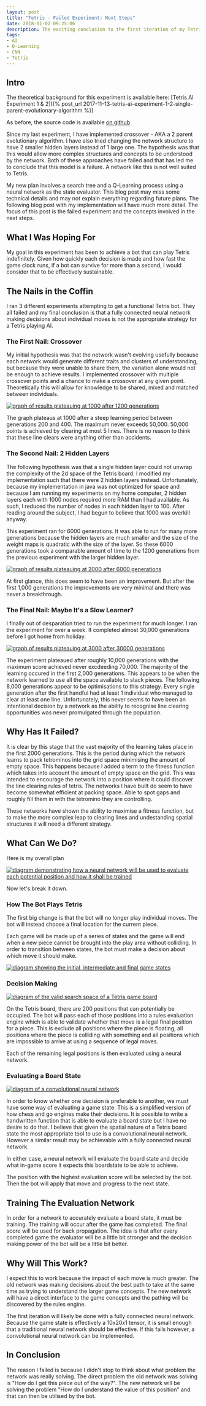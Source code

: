 ```yaml
---
layout: post
title: "Tetris - Failed Experiment: Next Steps"
date: 2018-01-02 09:25:06
description: The exciting conclusion to the first iteration of my Tetris AI experiments and my plans for the future.
tags: 
- AI
- Q-Learning
- CNN
- Tetris
---
```

## Intro

The theoretical background for this experiment is available here: [Tetris AI Experiment 1 & 2]({% post_url 2017-11-13-tetris-ai-experiment-1-2-single-parent-evolutionary-algorithm %})

As before, the source code is available [on github](https://github.com/cohen990/evolution-of-tetris)

Since my last experiment, I have implemented crossover - AKA a 2 parent evolutionary algorithm. I have also tried changing the network structure to have 2 smaller hidden layers instead of 1 large one. The hypothesis was that this would allow more complex structures and concepts to be understood by the network. Both of these approaches have failed and that has led me to conclude that this model is a failure. A network like this is not well suited to Tetris.

My new plan involves a search tree and a Q-Learning process using a neural network as the state evaluator. This blog post may miss some technical details and may not explain everything regarding future plans. The following blog post with my implementation will have much more detail. The focus of this post is the failed experiment and the concepts involved in the next steps.

## What I Was Hoping For

My goal in this experiment has been to achieve a bot that can play Tetris indefinitely. Given how quickly each decision is made and how fast the game clock runs, if a bot can survive for more than a second, I would consider that to be effectively sustainable.

## The Nails in the Coffin

I ran 3 different experiments attempting to get a functional Tetris bot. They all failed and my final conclusion is that a fully connected neural network making decisions about individual moves is not the appropriate strategy for a Tetris playing AI.

### The First Nail: Crossover

My initial hypothesis was that the network wasn't evolving usefully because each network would generate different traits and clusters of understanding, but because they were unable to share them, the variation alone would not be enough to achieve results. I implemented crossover with multiple crossover points and a chance to make a crossover at any given point. Theoretically this will allow for knowledge to be shared, mixed and matched between individuals.

[![graph of results plateauing at 1000 after 1200 generations]({{site.baseurl}}/assets/img/custom/blog/2018-01-02-tetris-failed-experiment-next-steps/crossover.png)]({{site.baseurl}}/assets/img/custom/blog/2018-01-02-tetris-failed-experiment-next-steps/crossover.png)

The graph plateaus at 1000 after a steep learning period between generations 200 and 400. The maximum never exceeds 50,000. 50,000 points is achieved by clearing at most 5 lines. There is no reason to think that these line clears were anything other than accidents.

### The Second Nail: 2 Hidden Layers

The following hypothesis was that a single hidden layer could not unwrap the complexity of the 2d space of the Tetris board. I modified my implementation such that there were 2 hidden layers instead. Unfortunately, because my implementation in java was not optimized for space and because I am running my experiments on my home computer, 2 hidden layers each with 1000 nodes required more RAM than I had available. As such, I reduced the number of nodes in each hidden layer to 100. After reading around the subject, I had begun to believe that 1000 was overkill anyway.

This experiment ran for 6000 generations. It was able to run for many more generations because the hidden layers are much smaller and the size of the weight maps is quadratic with the size of the layer. So these 6000 generations took a comparable amount of time to the 1200 generations from the previous experiment with the larger hidden layer.

[![graph of results plateauing at 2000 after 6000 generations]({{site.baseurl}}/assets/img/custom/blog/2018-01-02-tetris-failed-experiment-next-steps/2layers.png)]({{site.baseurl}}/assets/img/custom/blog/2018-01-02-tetris-failed-experiment-next-steps/2layers.png)

At first glance, this does seem to have been an improvement. But after the first 1,000 generations the improvements are very minimal and there was never a breakthrough.

### The Final Nail: Maybe It's a Slow Learner?

I finally out of desparation tried to run the experiment for much longer. I ran the experiment for over a week. It completed almost 30,000 generations before I got home from holiday.

[![graph of results plateauing at 3000 after 30000 generations]({{site.baseurl}}/assets/img/custom/blog/2018-01-02-tetris-failed-experiment-next-steps/failed.png)]({{site.baseurl}}/assets/img/custom/blog/2018-01-02-tetris-failed-experiment-next-steps/failed.png)

The experiment plateaued after roughly 10,000 generations with the maximum score achieved never excdeeding 70,000. The majority of the learning occured in the first 2,000 generations. This appears to be when the network learned to use all the space available to stack pieces. The following 8,000 generations appear to be optimisations to this strategy. Every single generation after the first handful had at least 1 individual who managed to clear at least one line. Unfortunately, this never seems to have been an intentional decision by a network as the ability to recognise line clearing opportunities was never promulgated through the population.

## Why Has It Failed?

It is clear by this stage that the vast majority of the learning takes place in the first 2000 generations. This is the period during which the network learns to pack tetrominos into the grid space minimising the amount of empty space. This happens because I added a term to the fitness function which takes into account the amount of empty space on the grid. This was intended to encourage the network into a position where it could discover the line clearing rules of tetris. The networks I have built do seem to have become somewhat efficient at packing space. Able to spot gaps and roughly fill them in with the tetromino they are controlling.

These networks have shown the ability to maximise a fitness function, but to make the more complex leap to clearing lines and undestanding spatial structures it will need a different strategy.

## What Can We Do?

Here is my overall plan

[![diagram demonstrating how a neural network will be used to evaluate each potential position and how it shall be trained]({{site.baseurl}}/assets/img/custom/blog/2018-01-02-tetris-failed-experiment-next-steps/diagram.png)]({{site.baseurl}}/assets/img/custom/blog/2018-01-02-tetris-failed-experiment-next-steps/diagram.png)

Now let's break it down.

### How The Bot Plays Tetris

The first big change is that the bot will no longer play individual moves. The bot will instead choose a final location for the current piece.

Each game will be made up of a series of states and the game will end when a new piece cannot be brought into the play area without colliding. In order to transition between states, the bot must make a decision about which move it should make.

[![diagram showing the initial, intermediate and final game states]({{site.baseurl}}/assets/img/custom/blog/2018-01-02-tetris-failed-experiment-next-steps/states.png)]({{site.baseurl}}/assets/img/custom/blog/2018-01-02-tetris-failed-experiment-next-steps/states.png)

### Decision Making

[![diagram of the valid search space of a Tetris game board]({{site.baseurl}}/assets/img/custom/blog/2018-01-02-tetris-failed-experiment-next-steps/search-space.png)]({{site.baseurl}}/assets/img/custom/blog/2018-01-02-tetris-failed-experiment-next-steps/search-space.png)

On the Tetris board, there are 200 positions that can potentially be occupied. The bot will pass each of those positions into a rules evaluation engine which is able to validate whether that move is a legal final position for a piece. This is exclude all positions where the piece is floating, all positions where the piece is colliding with something and all positions which are impossible to arrive at using a sequence of legal moves.

Each of the remaining legal positions is then evaluated using a neural network.

### Evaluating a Board State

[![diagram of a convolutional neural network]({{site.baseurl}}/assets/img/custom/blog/2018-01-02-tetris-failed-experiment-next-steps/CNN.png)]({{site.baseurl}}/assets/img/custom/blog/2018-01-02-tetris-failed-experiment-next-steps/CNN.png)

In order to know whether one decision is preferable to another, we must have some way of evaluating a game state. This is a simplified version of how chess and go engines make their decisions. It is possible to write a handwritten function that is able to evaluate a board state but I have no desire to do that. I believe that given the spatial nature of a Tetris board state the most appropriate tool to use is a convolutional neural network. However a similar result may be achievable with a fully connected neural network.

In either case, a neural network will evaluate the board state and decide what in-game score it expects this boardstate to be able to achieve.

The position with the highest evaluation score will be selected by the bot. Then the bot will apply that move and progress to the next state.

## Training The Evaluation Network

In order for a network to accurately evaluate a board state, it must be training. The training will occur after the game has completed. The final score will be used for back propagation. The idea is that after every completed game the evaluator will be a little bit stronger and the decision making power of the bot will be a little bit better.

## Why Will This Work?

I expect this to work because the impact of each move is much greater. The old network was making decisions about the best path to take at the same time as trying to understand the larger game concepts. The new network will have a direct interface to the game concepts and the pathing will be discovered by the rules engine. 

The first iteration will likely be done with a fully connected neural network. Because the game state is effectively a 10x20x1 tensor, it is small enough that a traditional neural network should be effective. If this fails however, a convolutional neural network can be implemented.

## In Conclusion

The reason I failed is because I didn't stop to think about what problem the network was really solving. The direct problem the old network was solving is "How do I get this piece out of the way?". The new network will be solving the problem "How do I understand the value of this position" and that can then be utilised by the bot.

